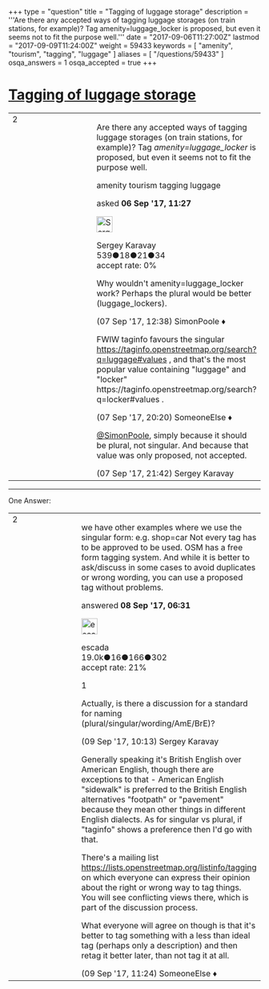 +++
type = "question"
title = "Tagging of luggage storage"
description = '''Are there any accepted ways of tagging luggage storages (on train stations, for example)? Tag amenity=luggage_locker is proposed, but even it seems not to fit the purpose well.'''
date = "2017-09-06T11:27:00Z"
lastmod = "2017-09-09T11:24:00Z"
weight = 59433
keywords = [ "amenity", "tourism", "tagging", "luggage" ]
aliases = [ "/questions/59433" ]
osqa_answers = 1
osqa_accepted = true
+++

<div class="headNormal">

# [Tagging of luggage storage](/questions/59433/tagging-of-luggage-storage)

</div>

<div id="main-body">

<div id="askform">

<table id="question-table" style="width:100%;">
<colgroup>
<col style="width: 50%" />
<col style="width: 50%" />
</colgroup>
<tbody>
<tr>
<td style="width: 30px; vertical-align: top"><div class="vote-buttons">
<span id="post-59433-upvote" class="ajax-command post-vote up" rel="nofollow" title="I like this post (click again to cancel)"> </span>
<div id="post-59433-score" class="post-score" title="current number of votes">
2
</div>
<span id="post-59433-downvote" class="ajax-command post-vote down" rel="nofollow" title="I dont like this post (click again to cancel)"> </span> <span id="favorite-mark" class="ajax-command favorite-mark" rel="nofollow" title="mark/unmark this question as favorite (click again to cancel)"> </span>
<div id="favorite-count" class="favorite-count">
&#10;</div>
</div></td>
<td><div id="item-right">
<div class="question-body">
<p>Are there any accepted ways of tagging luggage storages (on train stations, for example)? Tag <em>amenity=luggage_locker</em> is proposed, but even it seems not to fit the purpose well.</p>
</div>
<div id="question-tags" class="tags-container tags">
<span class="post-tag tag-link-amenity" rel="tag" title="see questions tagged &#39;amenity&#39;">amenity</span> <span class="post-tag tag-link-tourism" rel="tag" title="see questions tagged &#39;tourism&#39;">tourism</span> <span class="post-tag tag-link-tagging" rel="tag" title="see questions tagged &#39;tagging&#39;">tagging</span> <span class="post-tag tag-link-luggage" rel="tag" title="see questions tagged &#39;luggage&#39;">luggage</span>
</div>
<div id="question-controls" class="post-controls">
&#10;</div>
<div class="post-update-info-container">
<div class="post-update-info post-update-info-user">
<p>asked <strong>06 Sep '17, 11:27</strong></p>
<img src="https://secure.gravatar.com/avatar/7beec6d85fed7bf5255d6657d7609ad0?s=32&amp;d=identicon&amp;r=g" class="gravatar" width="32" height="32" alt="Sergey%20Karavay&#39;s gravatar image" />
<p><span>Sergey Karavay</span><br />
<span class="score" title="539 reputation points">539</span><span title="18 badges"><span class="badge1">●</span><span class="badgecount">18</span></span><span title="21 badges"><span class="silver">●</span><span class="badgecount">21</span></span><span title="34 badges"><span class="bronze">●</span><span class="badgecount">34</span></span><br />
<span class="accept_rate" title="Rate of the user&#39;s accepted answers">accept rate:</span> <span title="Sergey Karavay has no accepted answers">0%</span></p>
</div>
</div>
<div id="comments-container-59433" class="comments-container">
<span id="59464"></span>
<div id="comment-59464" class="comment">
<div id="post-59464-score" class="comment-score">
&#10;</div>
<div class="comment-text">
<p>Why wouldn't amenity=luggage_locker work? Perhaps the plural would be better (luggage_lockers).</p>
</div>
<div id="comment-59464-info" class="comment-info">
<span class="comment-age">(07 Sep '17, 12:38)</span> <span class="comment-user userinfo">SimonPoole ♦</span>
</div>
</div>
<span id="59471"></span>
<div id="comment-59471" class="comment">
<div id="post-59471-score" class="comment-score">
&#10;</div>
<div class="comment-text">
<p>FWIW taginfo favours the singular <a href="https://taginfo.openstreetmap.org/search?q=luggage#values">https://taginfo.openstreetmap.org/search?q=luggage#values</a> , and that's the most popular value containing "luggage" and "locker" https://taginfo.openstreetmap.org/search?q=locker#values .</p>
</div>
<div id="comment-59471-info" class="comment-info">
<span class="comment-age">(07 Sep '17, 20:20)</span> <span class="comment-user userinfo">SomeoneElse ♦</span>
</div>
</div>
<span id="59475"></span>
<div id="comment-59475" class="comment">
<div id="post-59475-score" class="comment-score">
&#10;</div>
<div class="comment-text">
<p><a href="https://help.openstreetmap.org/users/2053/simonpoole"></a><a href="https://help.openstreetmap.org/users/2053/simonpoole">@SimonPoole</a>, simply because it should be plural, not singular. And because that value was only proposed, not accepted.</p>
</div>
<div id="comment-59475-info" class="comment-info">
<span class="comment-age">(07 Sep '17, 21:42)</span> <span class="comment-user userinfo">Sergey Karavay</span>
</div>
</div>
</div>
<div id="comment-tools-59433" class="comment-tools">
&#10;</div>
<div class="clear">
&#10;</div>
<div id="comment-59433-form-container" class="comment-form-container">
&#10;</div>
<div class="clear">
&#10;</div>
</div></td>
</tr>
</tbody>
</table>

------------------------------------------------------------------------

<div class="tabBar">

<span id="sort-top"></span>

<div class="headQuestions">

One Answer:

</div>

</div>

<span id="59481"></span>

<div id="answer-container-59481" class="answer accepted-answer">

<table style="width:100%;">
<colgroup>
<col style="width: 50%" />
<col style="width: 50%" />
</colgroup>
<tbody>
<tr>
<td style="width: 30px; vertical-align: top"><div class="vote-buttons">
<span id="post-59481-upvote" class="ajax-command post-vote up" rel="nofollow" title="I like this post (click again to cancel)"> </span>
<div id="post-59481-score" class="post-score" title="current number of votes">
2
</div>
<span id="post-59481-downvote" class="ajax-command post-vote down" rel="nofollow" title="I dont like this post (click again to cancel)"> </span> <span class="accept-answer on" rel="nofollow" title="Sergey Karavay has selected this answer as the correct answer"> </span>
</div></td>
<td><div class="item-right">
<div class="answer-body">
<p>we have other examples where we use the singular form: e.g. shop=car Not every tag has to be approved to be used. OSM has a free form tagging system. And while it is better to ask/discuss in some cases to avoid duplicates or wrong wording, you can use a proposed tag without problems.</p>
</div>
<div class="answer-controls post-controls">
&#10;</div>
<div class="post-update-info-container">
<div class="post-update-info post-update-info-user">
<p>answered <strong>08 Sep '17, 06:31</strong></p>
<img src="https://secure.gravatar.com/avatar/813a136afe7d4c95fd5bccdd78705e0e?s=32&amp;d=identicon&amp;r=g" class="gravatar" width="32" height="32" alt="escada&#39;s gravatar image" />
<p><span>escada</span><br />
<span class="score" title="19043 reputation points"><span>19.0k</span></span><span title="16 badges"><span class="badge1">●</span><span class="badgecount">16</span></span><span title="166 badges"><span class="silver">●</span><span class="badgecount">166</span></span><span title="302 badges"><span class="bronze">●</span><span class="badgecount">302</span></span><br />
<span class="accept_rate" title="Rate of the user&#39;s accepted answers">accept rate:</span> <span title="escada has 97 accepted answers">21%</span></p>
</div>
</div>
<div id="comments-container-59481" class="comments-container">
<span id="59502"></span>
<div id="comment-59502" class="comment">
<div id="post-59502-score" class="comment-score">
1
</div>
<div class="comment-text">
<p>Actually, is there a discussion for a standard for naming (plural/singular/wording/AmE/BrE)?</p>
</div>
<div id="comment-59502-info" class="comment-info">
<span class="comment-age">(09 Sep '17, 10:13)</span> <span class="comment-user userinfo">Sergey Karavay</span>
</div>
</div>
<span id="59506"></span>
<div id="comment-59506" class="comment">
<div id="post-59506-score" class="comment-score">
&#10;</div>
<div class="comment-text">
<p>Generally speaking it's British English over American English, though there are exceptions to that - American English "sidewalk" is preferred to the British English alternatives "footpath" or "pavement" because they mean other things in different English dialects. As for singular vs plural, if "taginfo" shows a preference then I'd go with that.</p>
<p>There's a mailing list <a href="https://lists.openstreetmap.org/listinfo/tagging">https://lists.openstreetmap.org/listinfo/tagging</a> on which everyone can express their opinion about the right or wrong way to tag things. You will see conflicting views there, which is part of the discussion process.</p>
<p>What everyone will agree on though is that it's better to tag something with a less than ideal tag (perhaps only a description) and then retag it better later, than not tag it at all.</p>
</div>
<div id="comment-59506-info" class="comment-info">
<span class="comment-age">(09 Sep '17, 11:24)</span> <span class="comment-user userinfo">SomeoneElse ♦</span>
</div>
</div>
</div>
<div id="comment-tools-59481" class="comment-tools">
&#10;</div>
<div class="clear">
&#10;</div>
<div id="comment-59481-form-container" class="comment-form-container">
&#10;</div>
<div class="clear">
&#10;</div>
</div></td>
</tr>
</tbody>
</table>

</div>

<div class="paginator-container-left">

</div>

</div>

</div>

